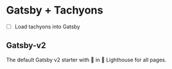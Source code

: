 # Gatsby + Tachyons
- [ ] Load tachyons into Gatsby

## Gatsby-v2
The default Gatsby v2 starter with 💯 in 🗼 Lighthouse for all pages.
